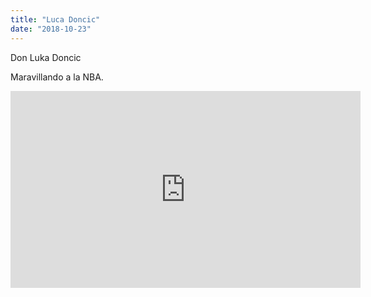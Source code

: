 ```yaml
---
title: "Luca Doncic"
date: "2018-10-23"
---
```


Don Luka Doncic

Maravillando a la NBA.

<iframe width="560" height="315" src="https://www.youtube.com/embed/JfWD77QrRYg" frameborder="0" allow="autoplay; encrypted-media" allowfullscreen></iframe>